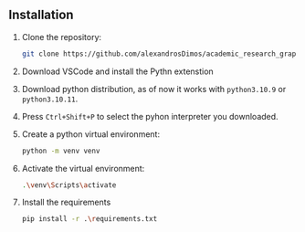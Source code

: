## Installation

1. Clone the repository:
   ```bash
   git clone https://github.com/alexandrosDimos/academic_research_graph.git

2. Download VSCode and install the Pythn extenstion

3. Download python distribution, as of now it works with `python3.10.9` or `python3.10.11`.

4. Press `Ctrl+Shift+P` to select the pyhon interpreter you downloaded.

4. Create a python virtual environment:
    ```bash
    python -m venv venv

5. Activate the virtual environment:
    ```bash
    .\venv\Scripts\activate

6. Install the requirements
    ```bash
    pip install -r .\requirements.txt
